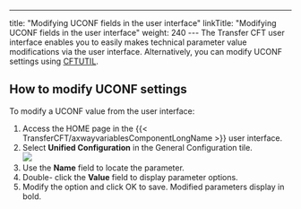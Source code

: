 ---
title: "Modifying UCONF fields in the user interface"
linkTitle: "Modifying UCONF fields in the user interface"
weight: 240
--- The Transfer CFT user interface enables you to easily makes
technical parameter value modifications via the user interface. Alternatively, you can modify UCONF settings using [CFTUTIL](../../../c_intro_userinterfaces/about_cftutil).

## How to modify UCONF settings

To modify a UCONF value from the user interface:

1. Access the HOME page in the {{< TransferCFT/axwayvariablesComponentLongName >}} user interface.
1. Select ****Unified Configuration****
    in the General Configuration tile.  
    ![](/Images/TransferCFT/generalconfig.png)
1. Use the **Name** field to locate the parameter.
1. Double- click the ****Value****
    field to display parameter options.
1. Modify the option and click OK to save. Modified parameters display in bold.

